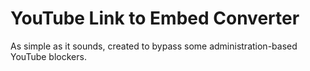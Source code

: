 # YouTube Link to Embed Converter
As simple as it sounds, created to bypass some administration-based YouTube blockers.
